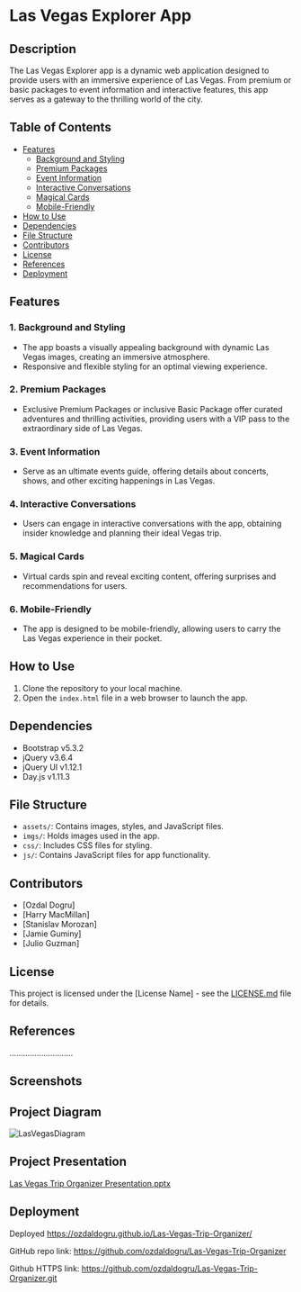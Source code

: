 # Las Vegas Explorer App

## Description

The Las Vegas Explorer app is a dynamic web application designed to provide users with an immersive experience of Las Vegas. From premium or basic packages to event information and interactive features, this app serves as a gateway to the thrilling world of the city.

## Table of Contents

- [Features](#features)
  - [Background and Styling](#1-background-and-styling)
  - [Premium Packages](#2-premium-packages)
  - [Event Information](#3-event-information)
  - [Interactive Conversations](#4-interactive-conversations)
  - [Magical Cards](#5-magical-cards)
  - [Mobile-Friendly](#6-mobile-friendly)
- [How to Use](#how-to-use)
- [Dependencies](#dependencies)
- [File Structure](#file-structure)
- [Contributors](#contributors)
- [License](#license)
- [References](#references)
- [Deployment](#deployment)

## Features

### 1. Background and Styling

- The app boasts a visually appealing background with dynamic Las Vegas images, creating an immersive atmosphere.
- Responsive and flexible styling for an optimal viewing experience.

### 2. Premium Packages

- Exclusive Premium Packages or inclusive Basic Package offer curated adventures and thrilling activities, providing users with a VIP pass to the extraordinary side of Las Vegas.

### 3. Event Information

- Serve as an ultimate events guide, offering details about concerts, shows, and other exciting happenings in Las Vegas.

### 4. Interactive Conversations

- Users can engage in interactive conversations with the app, obtaining insider knowledge and planning their ideal Vegas trip.

### 5. Magical Cards

- Virtual cards spin and reveal exciting content, offering surprises and recommendations for users.

### 6. Mobile-Friendly

- The app is designed to be mobile-friendly, allowing users to carry the Las Vegas experience in their pocket.

## How to Use

1. Clone the repository to your local machine.
2. Open the `index.html` file in a web browser to launch the app.

## Dependencies

- Bootstrap v5.3.2
- jQuery v3.6.4
- jQuery UI v1.12.1
- Day.js v1.11.3

## File Structure

- `assets/`: Contains images, styles, and JavaScript files.
- `imgs/`: Holds images used in the app.
- `css/`: Includes CSS files for styling.
- `js/`: Contains JavaScript files for app functionality.

## Contributors

- [Ozdal Dogru]
- [Harry MacMillan]
- [Stanislav Morozan]
- [Jamie Guminy]
- [Julio Guzman]

## License

This project is licensed under the [License Name] - see the [LICENSE.md](LICENSE.md) file for details.

## References
............................


## Screenshots

## Project Diagram

![LasVegasDiagram](https://github.com/ozdaldogru/Las-Vegas-Trip-Organizer/assets/144311394/155f7b06-3944-4b60-8300-953c56caddf3)

## Project Presentation


[Las Vegas Trip Organizer Presentation.pptx](https://github.com/ozdaldogru/Las-Vegas-Trip-Organizer/files/13386868/Las.Vegas.Trip.Organizer.Presentation.pptx)


## Deployment

Deployed
	https://ozdaldogru.github.io/Las-Vegas-Trip-Organizer/

GitHub repo link:
	https://github.com/ozdaldogru/Las-Vegas-Trip-Organizer

Github HTTPS link:
	https://github.com/ozdaldogru/Las-Vegas-Trip-Organizer.git


